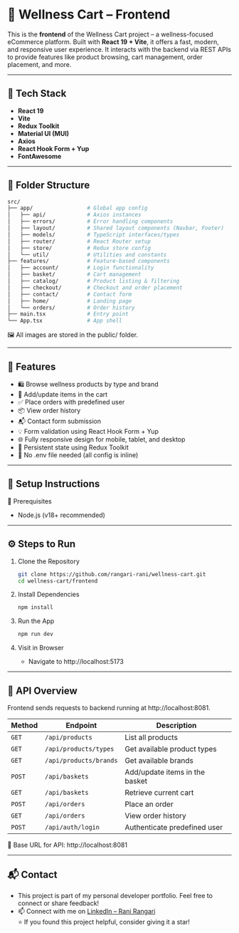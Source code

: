# 🎯 Wellness Cart – Frontend

This is the **frontend** of the Wellness Cart project – a wellness-focused eCommerce platform. Built with **React 19 + Vite**, it offers a fast, modern, and responsive user experience. It interacts with the backend via REST APIs to provide features like product browsing, cart management, order placement, and more.

---

## 📌 Tech Stack

- **React 19**
- **Vite**
- **Redux Toolkit**
- **Material UI (MUI)**
- **Axios**
- **React Hook Form + Yup**
- **FontAwesome**

---

## 📂 Folder Structure

```bash
src/
├── app/                 # Global app config
│   ├── api/             # Axios instances
│   ├── errors/          # Error handling components
│   ├── layout/          # Shared layout components (Navbar, Footer)
│   ├── models/          # TypeScript interfaces/types
│   ├── router/          # React Router setup
│   ├── store/           # Redux store config
│   └── util/            # Utilities and constants
├── features/            # Feature-based components
│   ├── account/         # Login functionality
│   ├── basket/          # Cart management
│   ├── catalog/         # Product listing & filtering
│   ├── checkout/        # Checkout and order placement
│   ├── contact/         # Contact form
│   ├── home/            # Landing page
│   └── orders/          # Order history
├── main.tsx             # Entry point
└── App.tsx              # App shell
```
🖼️ All images are stored in the public/ folder.

---

## 🚀 Features
- 🛍️ Browse wellness products by type and brand
- 🛒 Add/update items in the cart
- ✅ Place orders with predefined user
- 📦 View order history
- 📬 Contact form submission
- 💡 Form validation using React Hook Form + Yup
- 🌐 Fully responsive design for mobile, tablet, and desktop
- 🔄 Persistent state using Redux Toolkit
- 🚫 No .env file needed (all config is inline)

---

## 🔧 Setup Instructions
📌 Prerequisites
- Node.js (v18+ recommended)

---

## ⚙️ Steps to Run

1. Clone the Repository
   
   ```bash
   git clone https://github.com/rangari-rani/wellness-cart.git
   cd wellness-cart/frontend

   ```
2. Install Dependencies

   ```bash
   npm install
   ```

3. Run the App

   ```bash
   npm run dev
   ```

4. Visit in Browser
   - Navigate to http://localhost:5173

---

## 🔗 API Overview

 Frontend sends requests to backend running at http://localhost:8081.

 | Method | Endpoint               | Description                    |
| ------ | ---------------------- | ------------------------------ |
| `GET`  | `/api/products`        | List all products              |
| `GET`  | `/api/products/types`  | Get available product types    |
| `GET`  | `/api/products/brands` | Get available brands           |
| `POST` | `/api/baskets`         | Add/update items in the basket |
| `GET`  | `/api/baskets`         | Retrieve current cart          |
| `POST` | `/api/orders`          | Place an order                 |
| `GET`  | `/api/orders`          | View order history             |
| `POST` | `/api/auth/login`      | Authenticate predefined user   |

📍 Base URL for API: http://localhost:8081

---

## 📬 Contact

- This project is part of my personal developer portfolio. Feel free to connect or share feedback!
- 📫 Connect with me on [LinkedIn – Rani Rangari](https://www.linkedin.com/in/rani-rangari/)  
⭐ If you found this project helpful, consider giving it a star!
